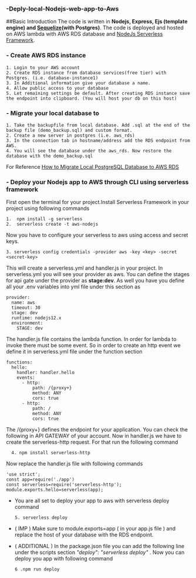 
### -Deply-local-Nodejs-web-app-to-Aws

##Basic Introduction
The code is written in **Nodejs, Express, Ejs (template engine) and [Sequelize](https://sequelize.org/)(with Postgres)**. The code is deployed and hosted on AWS lambda with AWS RDS database and [NodeJs Serverless Framework](https://www.serverless.com/framework/docs/guides/sdk/nodejs).

### - Create AWS RDS instance

    1. Login to your AWS account
    2. Create RDS instance from database services(free tier) with Postgres. (i.e. database-instance1)
    3. In Additional information give your database a name.
    4. Allow public access to your database
    5. Let remaining settings be default. After creating RDS instance save the endpoint into clipboard. (You will host your db on this host)

### - Migrate your local database to 
  
    1. Take the backupfile from local database. Add .sql at the end of the backup file (demo_backup.sql) and custom format.
    2. Create a new server in postgres (i.e. aws_rds)
    3. In the connection tab in hostname/address add the RDS endpoint from AWS.
    4. You will see the database under the aws_rds. Now restore the database with the demo_backup.sql
  
 For Reference [How to Migrate Local PostgreSQL Database to AWS RDS](https://www.youtube.com/watch?v=Vi44UHVYWEg)
 
### - Deploy your Nodejs app to AWS through CLI using serverless framework

First open the terminal for your project.Install Serverless Framework in your project using following commands

    1.  npm install -g serverless
    2.  serverless create -t aws-nodejs

Now you have to configure your serverless to aws using access and secret keys. 
  
    3. serverless config credentials -provider aws -key <key> -secret <secret-key>
  
This will create a serverless.yml and handler.js in your project. In serverless.yml you will see your provider as aws. You can define the stages for api gate under the provider as **stage:dev**. As well you have you define all your .env variables into yml file under this section as 
    
    provider:
      name: aws
      timeout: 30
      stage: dev
      runtime: nodejs12.x
      environment:
        STAGE: dev
        
 The handler.js file contains the lambda function. In order for lambda to invoke there must be some event. So in order to create an http event we define it in serverless.yml file under the function section 
    
    
    functions:
      hello:
        handler: handler.hello
        events:
          - http:
              path: /{proxy+}
              method: ANY
              cors: true
          - http:
              path: /
              method: ANY
              cors: true
              
The /{proxy+} defines the endpoint for your application. You can check the following in API GATEWAY of your account.
Now in handler.js we have to create the serverless-http request. For that run the following command
      
      4. npm install serverless-http
 
 Now replace the handler.js file with following commands

    'use strict';
    const app=require('./app')
    const serverless=require('serverless-http');
    module.exports.hello=serverless(app);
 
 - You are all set to deploy your app to aws with serverless deploy command
      
       5. serverless deploy
    
- ( IMP ) Make sure to module.exports=app ( in your app.js file ) and replace the host of your database with the RDS endpoint.
- ( ADDITIONAL ) In the package.json file you can add the following line under the scripts section *"deploy": "serverless deploy"* . Now you can deploy you app with following command

      6 .npm run deploy
